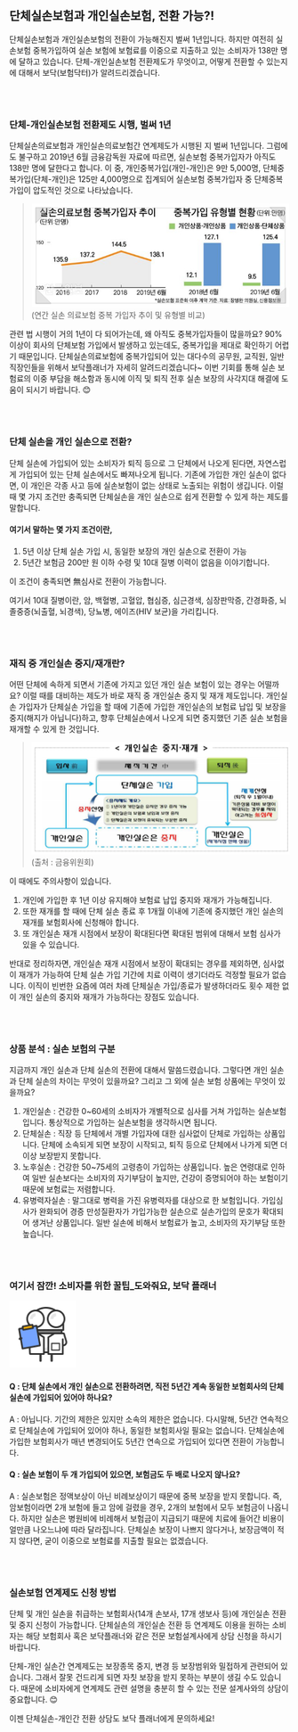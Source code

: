 ## 단체실손보험과 개인실손보험, 전환 가능?!
	
단체실손보험과 개인실손보험의 전환이 가능해진지 벌써 1년입니다. 하지만 여전히 실손보험 중복가입하여 실손 보험에 보험료를 이중으로 지출하고 있는 소비자가 138만 명에 달하고 있습니다. 단체-개인실손보험 전환제도가 무엇이고, 어떻게 전환할 수 있는지에 대해서 보닥(보험닥터)가 알려드리겠습니다.


</br></br>
### 단체-개인실손보험 전환제도 시행, 벌써 1년

단체실손의료보험과 개인실손의료보험간 연계제도가 시행된 지 벌써 1년입니다. 그럼에도 불구하고 2019년 6월 금융감독원 자료에 따르면, 실손보험 중복가입자가 아직도 138만 명에 달한다고 합니다. 이 중, 개인중복가입(개인-개인)은 9만 5,000명, 단체중복가입(단체-개인)은 125만 4,000명으로 집계되어 실손보험 중복가입자 중 단체중복가입이 압도적인 것으로 나타났습니다.

> ![alt img](https://raw.githubusercontent.com/aijinet/doctor-contents/master/contents/201911/191120/img01.jpg)
(연간 실손 의료보험 중복 가입자 추이 및 유형별 비교)

관련 법 시행이 거의 1년이 다 되어가는데, 왜 아직도 중복가입자들이 많을까요? 90% 이상이 회사의 단체보험 가입에서 발생하고 있는데도, 중복가입을 제대로 확인하기 어렵기 때문입니다. 단체실손의료보험에 중복가입되어 있는 대다수의 공무원, 교직원, 일반 직장인들을 위해서 보닥플래너가 자세히 알려드리겠습니다~ 이번 기회를 통해 실손 보험료의 이중 부담을 해소함과 동시에 이직 및 퇴직 전후 실손 보장의 사각지대 해결에 도움이 되시기 바랍니다. 😊


</br></br>
### 단체 실손을 개인 실손으로 전환?

단체 실손에 가입되어 있는 소비자가 퇴직 등으로 그 단체에서 나오게 된다면, 자연스럽게 가입되어 있는 단체 실손에서도 빠져나오게 됩니다. 기존에 가입한 개인 실손이 없다면, 이 개인은 각종 사고 등에 실손보험이 없는 상태로 노출되는 위험이 생깁니다. 이럴 때 몇 가지 조건만 충족되면 단체실손을 개인 실손으로 쉽게 전환할 수 있게 하는 제도를 말합니다.

#### 여기서 말하는 몇 가지 조건이란,
1. 5년 이상 단체 실손 가입 시, 동일한 보장의 개인 실손으로 전환이 가능
2. 5년간 보험금 200만 원 이하 수령 및 10대 질병 이력이 없음을 이야기합니다.

이 조건이 충족되면 無심사로 전환이 가능합니다.

여기서 10대 질병이란, 암, 백혈병, 고혈압, 협심증, 심근경색, 심장판막증, 간경화증, 뇌졸중증(뇌출혈, 뇌경색), 당뇨병, 에이즈(HIV 보균)을 가리킵니다.


</br></br>
### 재직 중 개인실손 중지/재개란?

어떤 단체에 속하게 되면서 기존에 가지고 있던 개인 실손 보험이 있는 경우는 어떨까요? 이럴 때를 대비하는 제도가 바로 재직 중 개인실손 중지 및 재개 제도입니다. 개인실손 가입자가 단체실손 가입을 할 때에 기존에 가입한 개인실손의 보험료 납입 및 보장을 중지(해지가 아닙니다)하고, 향후 단체실손에서 나오게 되면 중지했던 기존 실손 보험을 재개할 수 있게 한 것입니다.

> ![alt img](https://raw.githubusercontent.com/aijinet/doctor-contents/master/contents/201911/191120/img02.png)
(출처 : 금융위원회)

이 때에도 주의사항이 있습니다.
1. 개인에 가입한 후 1년 이상 유지해야 보험료 납입 중지와 재개가 가능해집니다.
2. 또한 재개를 할 때에 단체 실손 종료 후 1개월 이내에 기존에 중지했던 개인 실손의 재개를 보험회사에 신청해야 합니다.
3. 또 개인실손 재개 시점에서 보장이 확대된다면 확대된 범위에 대해서 보험 심사가 있을 수 있습니다.

반대로 정리하자면, 개인실손 재개 시점에서 보장이 확대되는 경우를 제외하면, 심사없이 재개가 가능하여 단체 실손 가입 기간에 치료 이력이 생기더라도 걱정할 필요가 없습니다. 이직이 빈번한 요즘에 여러 차례 단체실손 가입/종료가 발생하더라도 횟수 제한 없이 개인 실손의 중지와 재개가 가능하다는 장점도 있습니다.


</br></br>
### 상품 분석 : 실손 보험의 구분

지금까지 개인 실손과 단체 실손의 전환에 대해서 말씀드렸습니다. 그렇다면 개인 실손과 단체 실손의 차이는 무엇이 있을까요? 그리고 그 외에 실손 보험 상품에는 무엇이 있을까요? 

1. 개인실손 : 건강한 0~60세의 소비자가 개별적으로 심사를 거쳐 가입하는 실손보험입니다. 통상적으로 가입하는 실손보험을 생각하시면 됩니다.
2. 단체실손 : 직장 등 단체에서 개별 가입자에 대한 심사없이 단체로 가입하는 상품입니다. 단체에 소속되게 되면 보장이 시작되고, 퇴직 등으로 단체에서 나가게 되면 더 이상 보장받지 못합니다.
3. 노후실손 : 건강한 50~75세의 고령층이 가입하는 상품입니다. 높은 연령대로 인하여 일반 실손보다는 소비자의 자기부담이 높지만, 건강이 증명되어야 하는 보험이기 때문에 보험료는 저렴합니다.
4. 유병력자실손 : 말그대로 병력을 가진 유병력자를 대상으로 한 보험입니다. 가입심사가 완화되어 경증 만성질환자가 가입가능한 실손으로 실손가입의 문호가 확대되어 생겨난 상품입니다. 일반 실손에 비해서 보험료가 높고, 소비자의 자기부담 또한 높습니다.


</br></br>
### 여기서 잠깐! 소비자를 위한 꿀팁_도와줘요, 보닥 플래너
![alt img](https://raw.githubusercontent.com/aijinet/doctor-contents/master/contents/201911/191120/doctor.gif)

#### Q : 단체 실손에서 개인 실손으로 전환하려면, 직전 5년간 계속 동일한 보험회사의 단체실손에 가입되어 있어야 하나요?

A : 아닙니다. 기간의 제한은 있지만 소속의 제한은 없습니다. 다시말해, 5년간 연속적으로 단체실손에 가입되어 있어야 하나, 동일한 보험회사일 필요는 없습니다. 단체실손에 가입한 보험회사가 매년 변경되어도 5년간 연속으로 가입되어 있다면 전환이 가능합니다.

#### Q : 실손 보험이 두 개 가입되어 있으면, 보험금도 두 배로 나오지 않나요?

A : 실손보험은 정액보상이 아닌 비례보상이기 때문에 중복 보장을 받지 못합니다. 즉, 암보험이라면 2개 보험에 들고 암에 걸렸을 경우, 2개의 보험에서 모두 보험금이 나옵니다. 하지만 실손은 병원비에 비례해서 보험금이 지급되기 때문에 치료에 들어간 비용이 얼만큼 나오느냐에 따라 달라집니다. 단체실손 보장이 나쁘지 않다거나, 보장금액이 적지 않다면, 굳이 이중으로 보험료를 지출할 필요는 없겠습니다.

</br></br>
### 실손보험 연계제도 신청 방법

단체 및 개인 실손을 취급하는 보험회사(14개 손보사, 17개 생보사 등)에 개인실손 전환 및 중지 신청이 가능합니다. 단체실손의 개인실손 전환 등 연계제도 이용을 원하는 소비자는 해당 보험회사 혹은 보닥플래너와 같은 전문 보험설계사에게 상담 신청을 하시기 바랍니다.

단체-개인 실손간 연계제도는 보장종목 중지, 변경 등 보장범위와 밀접하게 관련되어 있습니다. 그래서 잘못 건드리게 되면 자칫 보장을 받지 못하는 부분이 생길 수도 있습니다. 때문에 소비자에게 연계제도 관련 설명을 충분히 할 수 있는 전문 설계사와의 상담이 중요합니다. 😊

이젠 단체실손-개인간 전환 상담도 보닥 플래너에게 문의하세요!